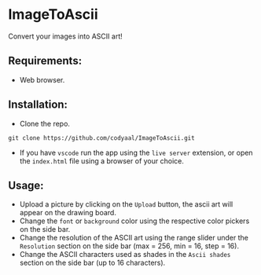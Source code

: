 # ImageToAscii

Convert your images into ASCII art!

## Requirements:

- Web browser.

## Installation:

- Clone the repo.

```
git clone https://github.com/codyaal/ImageToAscii.git
```

- If you have `vscode` run the app using the `live server` extension, or open the `index.html` file using a browser of your choice.

## Usage:

- Upload a picture by clicking on the `Upload` button, the ascii art will appear on the drawing board.
- Change the `font` or `background` color using the respective color pickers on the side bar.
- Change the resolution of the ASCII art using the range slider under the `Resolution` section on the side bar (max = 256, min = 16, step = 16).
- Change the ASCII characters used as shades in the `Ascii shades` section on the side bar (up to 16 characters).
